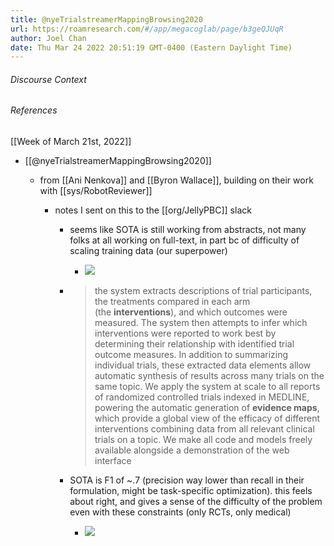 ```yaml
---
title: @nyeTrialstreamerMappingBrowsing2020
url: https://roamresearch.com/#/app/megacoglab/page/b3geQJUqR
author: Joel Chan
date: Thu Mar 24 2022 20:51:19 GMT-0400 (Eastern Daylight Time)
---
```




###### Discourse Context



###### References

[[Week of March 21st, 2022]]

- [[@nyeTrialstreamerMappingBrowsing2020]]

    - from [[Ani Nenkova]] and [[Byron Wallace]], building on their work with [[sys/RobotReviewer]]

        - notes I sent on this to the [[org/JellyPBC]] slack

            - seems like SOTA is still working from abstracts, not many folks at all working on full-text, in part bc of difficulty of scaling training data (our superpower)

                - ![](https://firebasestorage.googleapis.com/v0/b/firescript-577a2.appspot.com/o/imgs%2Fapp%2Fmegacoglab%2FzvTuiYhSoi.png?alt=media&token=68c151d2-bde2-428b-a70e-26c51f17433c)

            - > the system extracts descriptions of trial participants, the treatments compared in each arm (the __interventions__), and which outcomes were measured. The system then attempts to infer which interventions were reported to work best by determining their relationship with identified trial outcome measures. In addition to summarizing individual trials, these extracted data elements allow automatic synthesis of results across many trials on the same topic. We apply the system at scale to all reports of randomized controlled trials indexed in MEDLINE, powering the automatic generation of __evidence maps__, which provide a global view of the efficacy of different interventions combining data from all relevant clinical trials on a topic. We make all code and models freely available alongside a demonstration of the web interface

            - SOTA is F1 of ~.7 (precision way lower than recall in their formulation, might be task-specific optimization). this feels about right, and gives a sense of the difficulty of the problem even with these constraints (only RCTs, only medical)

                - ![](https://firebasestorage.googleapis.com/v0/b/firescript-577a2.appspot.com/o/imgs%2Fapp%2Fmegacoglab%2FDdarxyd5qV.png?alt=media&token=a0634916-56cc-44a7-af78-5f228d61ee08)
